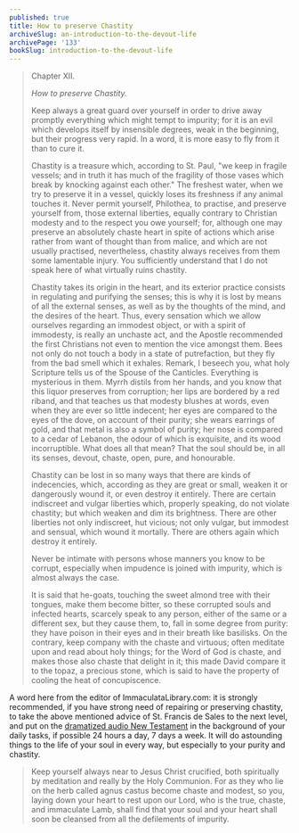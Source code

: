 ```yaml
---
published: true
title: How to preserve Chastity
archiveSlug: an-introduction-to-the-devout-life
archivePage: '133'
bookSlug: introduction-to-the-devout-life
---
```


> Chapter XII.
>
> *How to preserve Chastity.*
>
> Keep always a great guard over yourself in order to drive away promptly everything which might tempt to impurity; for it is an evil which develops itself by insensible degrees, weak in the beginning, but their progress very rapid. In a word, it is more easy to fly from it than to cure it.
>
> Chastity is a treasure which, according to St. Paul, "we keep in fragile vessels; and in truth it has much of the fragility of those vases which break by knocking against each other." The freshest water, when we try to preserve it in a vessel, quickly loses its freshness if any animal touches it. Never permit yourself, Philothea, to practise, and preserve yourself from, those external liberties, equally contrary to Christian modesty and to the respect you owe yourself; for, although one may preserve an absolutely chaste heart in spite of actions which arise rather from want of thought than from malice, and which are not usually practised, nevertheless, chastity always receives from them some lamentable injury. You sufficiently understand that I do not speak here of what virtually ruins chastity.
>
> Chastity takes its origin in the heart, and its exterior practice consists in regulating and purifying the senses; this is why it is lost by means of all the external senses, as well as by the thoughts of the mind, and the desires of the heart. Thus, every sensation which we allow ourselves regarding an immodest object, or with a spirit of immodesty, is really an unchaste act, and the Apostle recommended the first Christians not even to mention the vice amongst them. Bees not only do not touch a body in a state of putrefaction, but they fly from the bad smell which it exhales. Remark, I beseech you, what holy Scripture tells us of the Spouse of the Canticles. Everything is mysterious in them. Myrrh distils from her hands, and you know that this liquor preserves from corruption; her lips are bordered by a red riband, and that teaches us that modesty blushes at words, even when they are ever so little indecent; her eyes are compared to the eyes of the dove, on account of their purity; she wears earrings of gold, and that metal is also a symbol of purity; her nose is compared to a cedar of Lebanon, the odour of which is exquisite, and its wood incorruptible. What does all that mean? That the soul should be, in all its senses, devout, chaste, open, pure, and honourable.
>
> Chastity can be lost in so many ways that there are kinds of indecencies, which, according as they are great or small, weaken it or dangerously wound it, or even destroy it entirely. There are certain indiscreet and vulgar liberties which, properly speaking, do not violate chastity; but which weaken and dim its brightness. There are other liberties not only indiscreet, hut vicious; not only vulgar, but immodest and sensual, which wound it mortally. There are others again which destroy it entirely.
>
> Never be intimate with persons whose manners you know to be corrupt, especially when impudence is joined with impurity, which is almost always the case.
>
> It is said that he-goats, touching the sweet almond tree with their tongues, make them become bitter, so these corrupted souls and infected hearts, scarcely speak to any person, either of the same or a different sex, but they cause them, to, fall in some degree from purity: they have poison in their eyes and in their breath like basilisks. On the contrary, keep company with the chaste and virtuous; often meditate upon and read about holy things; for the Word of God is chaste, and makes those also chaste that delight in it; this made David compare it to the topaz, a precious stone, which is said to have the property of cooling the heat of concupiscence.

A word here from the editor of ImmaculataLibrary.com: it is strongly recommended, if you have strong need of repairing or preserving chastity, to take the above mentioned advice of St. Francis de Sales to the next level, and put on the [dramatized audio New Testament](https://www.truthandlifeapp.com/audio.html) in the background of your daily tasks, if possible 24 hours a day, 7 days a week. It will do astounding things to the life of your soul in every way, but especially to your purity and chastity.

> Keep yourself always near to Jesus Christ crucified, both spiritually by meditation and really by the Holy Communion. For as they who lie on the herb called agnus castus become chaste and modest, so you, laying down your heart to rest upon our Lord, who is the true, chaste, and immaculate Lamb, shall find that your soul and your heart shall soon be cleansed from all the defilements of impurity.
